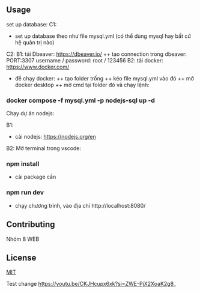## Usage
set up database:
C1: 
- set up database theo như file mysql.yml (có thể dùng mysql hay bất cứ hệ quản trị nào)

C2:
B1: tải Dbeaver: https://dbeaver.io/
++ tạo connection trong dbeaver:
PORT:3307
username / password: root / 123456
B2: tải docker: https://www.docker.com/
- để chạy docker:
++ tạo folder trống
++ kéo file mysql.yml vào đó
++ mở docker desktop
++ mở cmd tại folder đó và chạy lệnh:
### docker compose -f mysql.yml -p nodejs-sql up -d


Chạy dự án nodejs:

B1: 
- cài nodejs: https://nodejs.org/en 

B2: Mở terminal trong vscode:
### npm install 
- cài package cần

### npm run dev 
- chạy chương trình, vào địa chỉ http://localhost:8080/ 

## Contributing

Nhóm 8 WEB

## License

[MIT](https://choosealicense.com/licenses/mit/)



Test change
https://youtu.be/CKJHcupx6xk?si=ZWE-PjX2XoaK2g8_
